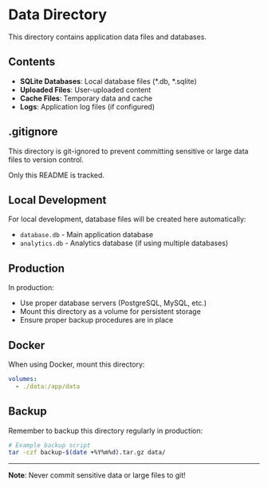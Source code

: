 # Data Directory

This directory contains application data files and databases.

## Contents

- **SQLite Databases**: Local database files (*.db, *.sqlite)
- **Uploaded Files**: User-uploaded content
- **Cache Files**: Temporary data and cache
- **Logs**: Application log files (if configured)

## .gitignore

This directory is git-ignored to prevent committing sensitive or large data files to version control.

Only this README is tracked.

## Local Development

For local development, database files will be created here automatically:
- `database.db` - Main application database
- `analytics.db` - Analytics database (if using multiple databases)

## Production

In production:
- Use proper database servers (PostgreSQL, MySQL, etc.)
- Mount this directory as a volume for persistent storage
- Ensure proper backup procedures are in place

## Docker

When using Docker, mount this directory:
```yaml
volumes:
  - ./data:/app/data
```

## Backup

Remember to backup this directory regularly in production:
```bash
# Example backup script
tar -czf backup-$(date +%Y%m%d).tar.gz data/
```

---

**Note**: Never commit sensitive data or large files to git!


